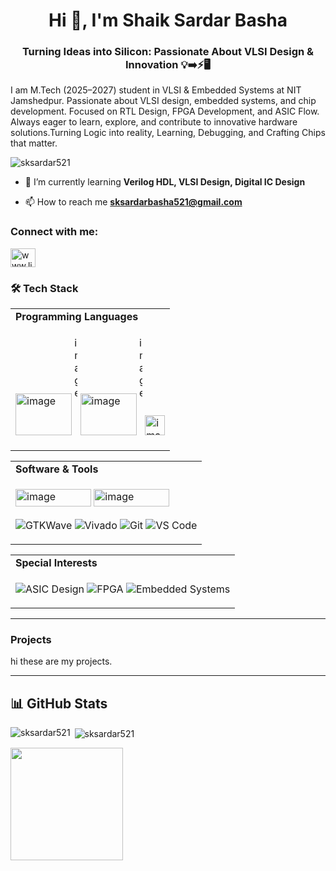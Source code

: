 <h1 align="center">Hi 👋, I'm Shaik Sardar Basha</h1>
<h3 align="center">Turning Ideas into Silicon: Passionate About VLSI Design & Innovation 💡➡️⚡🖥️</h3>
<align="centre">I am M.Tech (2025–2027) student in VLSI & Embedded Systems at NIT Jamshedpur. Passionate about VLSI design, embedded systems, and chip development. Focused on RTL Design, FPGA Development, and ASIC Flow. Always eager to learn, explore, and contribute to innovative hardware solutions.Turning Logic into reality, Learning, Debugging, and Crafting Chips that matter.

<p align="left"> <img src="https://komarev.com/ghpvc/?username=sksardar521&label=Profile%20views&color=0e75b6&style=flat" alt="sksardar521" /> </p>

- 🌱 I’m currently learning **Verilog HDL, VLSI Design, Digital IC Design**

- 📫 How to reach me **sksardarbasha521@gmail.com**

<h3 align="left">Connect with me:</h3>
 
<p align="left">
<a href="https://www.linkedin.com/in/sardar-basha-shaik-13057623b" target="blank"><img align="center" src="https://raw.githubusercontent.com/rahuldkjain/github-profile-readme-generator/master/src/images/icons/Social/linked-in-alt.svg" alt="www.linkedin.com/in/sardar-basha-shaik-13057623b" height="30" width="40" /></a>
</p>
<h3 align="left">🛠️ Tech Stack </h3>

<table>
<tr>
<td><b>Programming Languages</b></td>
</tr>
<tr>
<td>

<img width="90" height="67" alt="image" src="https://github.com/user-attachments/assets/0f09e6a1-81a4-41e9-86a2-57dee9a58a49" /> <img width="5" height="158" alt="image" src="https://github.com/user-attachments/assets/268d3ce0-6925-48c0-95c5-61edf655d5db" /> <img width="90" height="67" alt="image" src="https://github.com/user-attachments/assets/295da5b2-88ec-437b-ba37-faf54550b509" /> <img width="5" height="158" alt="image" src="https://github.com/user-attachments/assets/268d3ce0-6925-48c0-95c5-61edf655d5db" /> <img width="32" height="32" alt="image" src="https://github.com/user-attachments/assets/d265e74a-6e86-4323-8748-1abcb2276c0f" />


  

</td>
</tr>
</table>  

<table>
<tr>
<td><b>Software & Tools</b></td>
</tr>
<tr>
<td>

<img width="121" height="28" alt="image" src="https://github.com/user-attachments/assets/46844568-adfe-4189-9e62-13e5e8ac6e07" />     <img width="121" height="28" alt="image" src="https://github.com/user-attachments/assets/effe5918-f463-42e5-87f9-48db2064b87c" />




 ![GTKWave](https://img.shields.io/badge/GTKWave-FFD700?style=for-the-badge)  ![Vivado](https://img.shields.io/badge/Vivado-FF9800?style=for-the-badge)  ![Git](https://img.shields.io/badge/Git-F05032?style=for-the-badge&logo=git&logoColor=white)  ![VS Code](https://img.shields.io/badge/VS%20Code-007ACC?style=for-the-badge&logo=visual-studio-code&logoColor=white)  

</td>
</tr>
</table>  

<table>
<tr>
<td><b>Special Interests</b></td>
</tr>
<tr>
<td>

![ASIC Design](https://img.shields.io/badge/ASIC%20Design-000000?style=for-the-badge)  ![FPGA](https://img.shields.io/badge/FPGA-2E8B57?style=for-the-badge)  ![Embedded Systems](https://img.shields.io/badge/Embedded%20Systems-FF6347?style=for-the-badge)  

</td>
</tr>
</table>  

---

<h3 align="left">Projects </h3>


hi these are my projects.



------------
## 📊 GitHub Stats  
<p><img align="left" src="https://github-readme-stats.vercel.app/api/top-langs?username=sksardar521&show_icons=true&locale=en&layout=compact&theme=tokyonight" alt="sksardar521" /></p>

<p>&nbsp;<img align="center" src="https://github-readme-stats.vercel.app/api?username=sksardar521&show_icons=true&locale=en&theme=tokyonight" alt="sksardar521" /></p>

<p><img src="https://github-readme-streak-stats.herokuapp.com/?user=sksardar521&theme=tokyonight" height="180px"/></p>  



